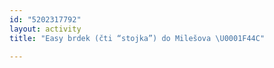 ```yaml
---
id: "5202317792"
layout: activity
title: "Easy brdek (čti “stojka”) do Milešova \U0001F44C"

---
```


